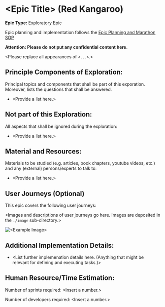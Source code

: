 # \<Epic Title\> (Red Kangaroo)
**Epic Type:** Exploratory Epic

Epic planning and implementation follows the
[Epic Planning and Marathon SOP](https://docs.ghga-dev.de/main/sops/sop001_epic_planning.html)

**Attention: Please do not put any confidential content here.**

\<Please replace all appearances of `<...>`.\>

## Principle Components of Exploration:

Principal topics and components that shall be part of this exporation.
Moreover, lists the questions that shall be answered.

- \<Provide a list here.\>

## Not part of this Exploration:

All aspects that shall be ignored during the exploration:

- \<Provide a list here.\>

## Material and Resources:

Materials to be studied (e.g. articles, book chapters, youtube videos, etc.) and any (external) persons/experts to talk to:

- \<Provide a list here.\>

## User Journeys (Optional)

This epic covers the following user journeys:

\<Images and descriptions of user journeys go here. Images are deposited in the `./image` sub-directory.\>


![\<Example Image\>](./images/data_upload.jpg)

## Additional Implementation Details:

- \<List further implemenation details here. (Anything that might be relevant for defining and executing tasks.)>


## Human Resource/Time Estimation:

Number of sprints required: \<Insert a number.\>

Number of developers required: \<Insert a number.\>
